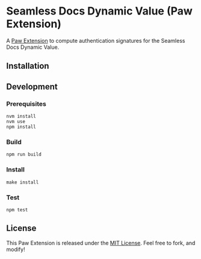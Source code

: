 # Seamless Docs Dynamic Value (Paw Extension)

A [Paw Extension](http://luckymarmot.com/paw/extensions/) to compute authentication signatures for the Seamless Docs Dynamic Value.

## Installation

## Development

### Prerequisites

```shell
nvm install
nvm use
npm install
```

### Build

```shell
npm run build
```

### Install

```shell
make install
```

### Test

```shell
npm test
```

## License

This Paw Extension is released under the [MIT License](LICENSE). Feel free to fork, and modify!
